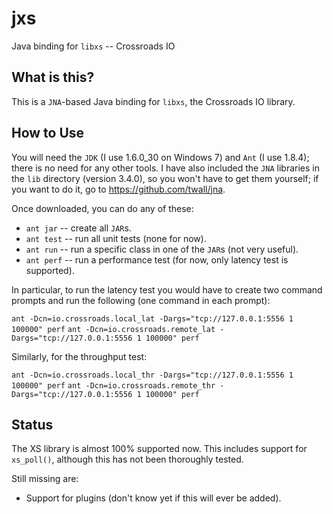 jxs
===

Java binding for `libxs` -- Crossroads IO


What is this?
-------------

This is a `JNA`-based Java binding for `libxs`, the Crossroads IO library.


How to Use
----------

You will need the `JDK` (I use 1.6.0_30 on Windows 7) and `Ant` (I use
1.8.4); there is no need for any other tools.  I have also included
the `JNA` libraries in the `lib` directory (version 3.4.0), so you
won't have to get them yourself; if you want to do it, go to
https://github.com/twall/jna.

Once downloaded, you can do any of these:

* `ant jar` -- create all `JAR`s.
* `ant test` -- run all unit tests (none for now).
* `ant run` -- run a specific class in one of the `JAR`s (not very
  useful).
* `ant perf` -- run a performance test (for now, only latency test is
  supported).

In particular, to run the latency test you would have to create two
command prompts and run the following (one command in each prompt):

`ant -Dcn=io.crossroads.local_lat -Dargs="tcp://127.0.0.1:5556 1 100000" perf`
`ant -Dcn=io.crossroads.remote_lat -Dargs="tcp://127.0.0.1:5556 1 100000" perf`

Similarly, for the throughput test:

`ant -Dcn=io.crossroads.local_thr -Dargs="tcp://127.0.0.1:5556 1 100000" perf`
`ant -Dcn=io.crossroads.remote_thr -Dargs="tcp://127.0.0.1:5556 1 100000" perf`


Status
------

The XS library is almost 100% supported now.  This includes support
for `xs_poll()`, although this has not been thoroughly tested.

Still missing are:

* Support for plugins (don't know yet if this will ever be added).
